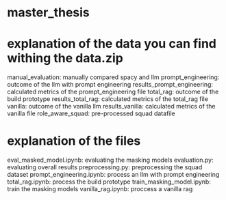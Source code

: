 # master_thesis


# explanation of the data you can find withing the data.zip 
 
manual_evaluation: manually compared spacy and llm 
prompt_engineering: outcome of the llm with prompt engineering
results_prompt_engineering: calculated metrics of the prompt_engineering file
total_rag: outcome of the build prototype 
results_total_rag: calculated metrics of the total_rag file
vanilla: outcome of the vanilla llm
results_vanilla: calculated metrics of the vanilla file
role_aware_squad: pre-processed squad datafile

# explanation of the files

eval_masked_model.ipynb: evaluating the masking models
evaluation.py: evaluating overall results
preprocessing.py: preprocessing the squad dataset
prompt_engineering.ipynb: process an llm with prompt engineering
total_rag.ipynb: process the build prototype
train_masking_model.ipynb: train the masking models
vanilla_rag.ipynb: proccess a vanilla rag 
